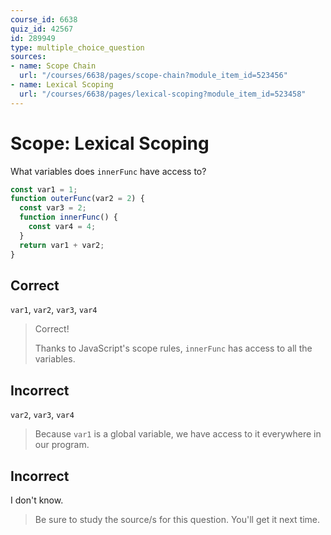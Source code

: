 ```yaml
---
course_id: 6638
quiz_id: 42567
id: 289949
type: multiple_choice_question
sources:
- name: Scope Chain
  url: "/courses/6638/pages/scope-chain?module_item_id=523456"
- name: Lexical Scoping
  url: "/courses/6638/pages/lexical-scoping?module_item_id=523458"
---
```


# Scope: Lexical Scoping

What variables does `innerFunc` have access to?

```javascript
const var1 = 1;
function outerFunc(var2 = 2) {
  const var3 = 2;
  function innerFunc() {
    const var4 = 4;
  }
  return var1 + var2;
}
```

## Correct

`var1`, `var2`, `var3`, `var4`

> Correct!
> 
> Thanks to JavaScript's scope rules, `innerFunc` has access to all the variables.

## Incorrect

`var2`, `var3`, `var4`

> Because `var1` is a global variable, we have access to it everywhere in our
> program.

## Incorrect

I don't know.

> Be sure to study the source/s for this question. You'll get it next time.
